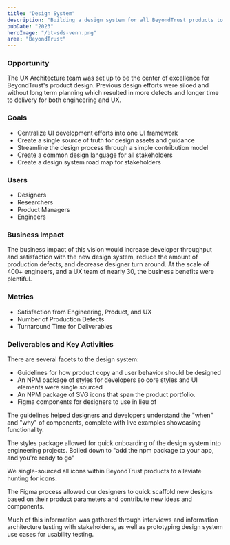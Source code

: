```yaml
---
title: "Design System"
description: "Building a design system for all BeyondTrust products to speed development and create consistency and unity across the portfolio."
pubDate: "2023"
heroImage: "/bt-sds-venn.png"
area: "BeyondTrust"
---
```


### Opportunity

The UX Architecture team was set up to be the center of excellence for BeyondTrust's product design. Previous design efforts were siloed and without long term planning which resulted in more defects and longer time to delivery for both engineering and UX.

### Goals

- Centralize UI development efforts into one UI framework
- Create a single source of truth for design assets and guidance
- Streamline the design process through a simple contribution model
- Create a common design language for all stakeholders
- Create a design system road map for stakeholders

### Users

- Designers
- Researchers
- Product Managers
- Engineers

### Business Impact

The business impact of this vision would increase developer throughput and satisfaction with the new design system, reduce the amount of production defects, and decrease designer turn around.
At the scale of 400+ engineers, and a UX team of nearly 30, the business benefits were plentiful.

### Metrics

- Satisfaction from Engineering, Product, and UX
- Number of Production Defects
- Turnaround Time for Deliverables

### Deliverables and Key Activities

There are several facets to the design system:

- Guidelines for how product copy and user behavior should be designed
- An NPM package of styles for developers so core styles and UI elements were single sourced
- An NPM package of SVG icons that span the product portfolio.
- Figma components for designers to use in lieu of

The guidelines helped designers and developers understand the "when" and "why" of components, complete with live examples showcasing functionality.

The styles package allowed for quick onboarding of the design system into engineering projects. Boiled down to "add the npm package to your app, and you're ready to go"

We single-sourced all icons within BeyondTrust products to alleviate hunting for icons.

The Figma process allowed our designers to quick scaffold new designs based on their product parameters and contribute new ideas and components.

Much of this information was gathered through interviews and information architecture testing with stakeholders, as well as prototyping design system use cases for usability testing.
